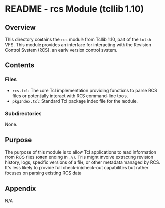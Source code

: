 # README - rcs Module (tcllib 1.10)

## Overview

This directory contains the `rcs` module from Tcllib 1.10, part of the `tolsh` VFS. This module provides an interface for interacting with the Revision Control System (RCS), an early version control system.

## Contents

### Files

- `rcs.tcl`: The core Tcl implementation providing functions to parse RCS files or potentially interact with RCS command-line tools.
- `pkgIndex.tcl`: Standard Tcl package index file for the module.

### Subdirectories

None.

## Purpose

The purpose of this module is to allow Tcl applications to read information from RCS files (often ending in `,v`). This might involve extracting revision history, logs, specific versions of a file, or other metadata managed by RCS. It's less likely to provide full check-in/check-out capabilities but rather focuses on parsing existing RCS data.

## Appendix

N/A 